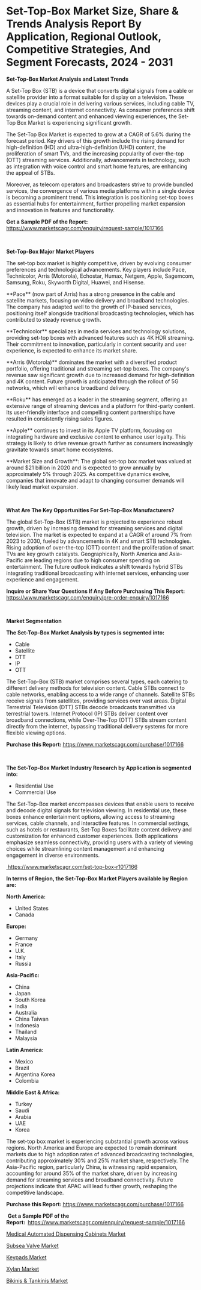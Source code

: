 <p><h1>Set-Top-Box Market Size, Share & Trends Analysis Report By Application, Regional Outlook, Competitive Strategies, And Segment Forecasts, 2024 - 2031</h1></p><p><strong>Set-Top-Box Market Analysis and Latest Trends</strong></p>
<p><p>A Set-Top Box (STB) is a device that converts digital signals from a cable or satellite provider into a format suitable for display on a television. These devices play a crucial role in delivering various services, including cable TV, streaming content, and internet connectivity. As consumer preferences shift towards on-demand content and enhanced viewing experiences, the Set-Top Box Market is experiencing significant growth.</p><p>The Set-Top Box Market is expected to grow at a CAGR of 5.6% during the forecast period. Key drivers of this growth include the rising demand for high-definition (HD) and ultra-high-definition (UHD) content, the proliferation of smart TVs, and the increasing popularity of over-the-top (OTT) streaming services. Additionally, advancements in technology, such as integration with voice control and smart home features, are enhancing the appeal of STBs. </p><p>Moreover, as telecom operators and broadcasters strive to provide bundled services, the convergence of various media platforms within a single device is becoming a prominent trend. This integration is positioning set-top boxes as essential hubs for entertainment, further propelling market expansion and innovation in features and functionality.</p></p>
<p><strong>Get a Sample PDF of the Report:&nbsp;</strong> <a href="https://www.marketscagr.com/enquiry/request-sample/1017166?utm_campaign=1097&utm_medium=2&utm_source=Github&utm_content=ia&utm_term=04122024&utm_id=set-top-box">https://www.marketscagr.com/enquiry/request-sample/1017166</a></p>
<p>&nbsp;</p>
<p><strong>Set-Top-Box Major Market Players</strong></p>
<p><p>The set-top box market is highly competitive, driven by evolving consumer preferences and technological advancements. Key players include Pace, Technicolor, Arris (Motorola), Echostar, Humax, Netgem, Apple, Sagemcom, Samsung, Roku, Skyworth Digital, Huawei, and Hisense.</p><p>**Pace** (now part of Arris) has a strong presence in the cable and satellite markets, focusing on video delivery and broadband technologies. The company has adapted well to the growth of IP-based services, positioning itself alongside traditional broadcasting technologies, which has contributed to steady revenue growth.</p><p>**Technicolor** specializes in media services and technology solutions, providing set-top boxes with advanced features such as 4K HDR streaming. Their commitment to innovation, particularly in content security and user experience, is expected to enhance its market share.</p><p>**Arris (Motorola)** dominates the market with a diversified product portfolio, offering traditional and streaming set-top boxes. The company's revenue saw significant growth due to increased demand for high-definition and 4K content. Future growth is anticipated through the rollout of 5G networks, which will enhance broadband delivery.</p><p>**Roku** has emerged as a leader in the streaming segment, offering an extensive range of streaming devices and a platform for third-party content. Its user-friendly interface and compelling content partnerships have resulted in consistently rising sales figures.</p><p>**Apple** continues to invest in its Apple TV platform, focusing on integrating hardware and exclusive content to enhance user loyalty. This strategy is likely to drive revenue growth further as consumers increasingly gravitate towards smart home ecosystems.</p><p>**Market Size and Growth**: The global set-top box market was valued at around $21 billion in 2020 and is expected to grow annually by approximately 5% through 2025. As competitive dynamics evolve, companies that innovate and adapt to changing consumer demands will likely lead market expansion.</p></p>
<p>&nbsp;</p>
<p><strong>What Are The Key Opportunities For Set-Top-Box Manufacturers?</strong></p>
<p><p>The global Set-Top-Box (STB) market is projected to experience robust growth, driven by increasing demand for streaming services and digital television. The market is expected to expand at a CAGR of around 7% from 2023 to 2030, fueled by advancements in 4K and smart STB technologies. Rising adoption of over-the-top (OTT) content and the proliferation of smart TVs are key growth catalysts. Geographically, North America and Asia-Pacific are leading regions due to high consumer spending on entertainment. The future outlook indicates a shift towards hybrid STBs integrating traditional broadcasting with internet services, enhancing user experience and engagement.</p></p>
<p><strong>Inquire or Share Your Questions If Any Before Purchasing This Report:</strong> <a href="https://www.marketscagr.com/enquiry/pre-order-enquiry/1017166?utm_campaign=1097&utm_medium=2&utm_source=Github&utm_content=ia&utm_term=04122024&utm_id=set-top-box">https://www.marketscagr.com/enquiry/pre-order-enquiry/1017166</a></p>
<p>&nbsp;</p>
<p><strong>Market Segmentation</strong></p>
<p><strong>The Set-Top-Box Market Analysis by types is segmented into:</strong></p>
<p><ul><li>Cable</li><li>Satellite</li><li>DTT</li><li>IP</li><li>OTT</li></ul></p>
<p><p>The Set-Top-Box (STB) market comprises several types, each catering to different delivery methods for television content. Cable STBs connect to cable networks, enabling access to a wide range of channels. Satellite STBs receive signals from satellites, providing services over vast areas. Digital Terrestrial Television (DTT) STBs decode broadcasts transmitted via terrestrial towers. Internet Protocol (IP) STBs deliver content over broadband connections, while Over-The-Top (OTT) STBs stream content directly from the internet, bypassing traditional delivery systems for more flexible viewing options.</p></p>
<p><strong>Purchase this Report:&nbsp;</strong><a href="https://www.marketscagr.com/purchase/1017166?utm_campaign=1097&utm_medium=2&utm_source=Github&utm_content=ia&utm_term=04122024&utm_id=set-top-box">https://www.marketscagr.com/purchase/1017166</a></p>
<p>&nbsp;</p>
<p><strong>The Set-Top-Box Market Industry Research by Application is segmented into:</strong></p>
<p><ul><li>Residential Use</li><li>Commercial Use</li></ul></p>
<p><p>The Set-Top-Box market encompasses devices that enable users to receive and decode digital signals for television viewing. In residential use, these boxes enhance entertainment options, allowing access to streaming services, cable channels, and interactive features. In commercial settings, such as hotels or restaurants, Set-Top Boxes facilitate content delivery and customization for enhanced customer experiences. Both applications emphasize seamless connectivity, providing users with a variety of viewing choices while streamlining content management and enhancing engagement in diverse environments.</p></p>
<p><a href="https://www.marketscagr.com/set-top-box-r1017166?utm_campaign=1097&utm_medium=2&utm_source=Github&utm_content=ia&utm_term=04122024&utm_id=set-top-box">&nbsp;https://www.marketscagr.com/set-top-box-r1017166</a></p>
<p><strong>In terms of Region, the Set-Top-Box Market Players available by Region are:</strong></p>
<p>
    <p> <strong> North America: </strong>
        <ul>
            <li>United States</li>
            <li>Canada</li>
        </ul>
        </p> 
    <p> <strong> Europe: </strong>
        <ul>
            <li>Germany</li>
            <li>France</li>
            <li>U.K.</li>
            <li>Italy</li>
            <li>Russia</li>
        </ul>
        </p> 
    <p> <strong> Asia-Pacific: </strong>
        <ul>
            <li>China</li>
            <li>Japan</li>
            <li>South Korea</li>
            <li>India</li>
            <li>Australia</li>
            <li>China Taiwan</li>
            <li>Indonesia</li>
            <li>Thailand</li>
            <li>Malaysia</li>
        </ul>
        </p> 
    <p> <strong> Latin America: </strong>
        <ul>
            <li>Mexico</li>
            <li>Brazil</li>
            <li>Argentina Korea</li>
            <li>Colombia</li>
        </ul>
        </p> 
    <p> <strong> Middle East & Africa: </strong>
        <ul>
            <li>Turkey</li>
            <li>Saudi</li>
            <li>Arabia</li>
            <li>UAE</li>
            <li>Korea</li>
        </ul>
    </p>
    </p>
<p><p>The set-top box market is experiencing substantial growth across various regions. North America and Europe are expected to remain dominant markets due to high adoption rates of advanced broadcasting technologies, contributing approximately 30% and 25% market share, respectively. The Asia-Pacific region, particularly China, is witnessing rapid expansion, accounting for around 35% of the market share, driven by increasing demand for streaming services and broadband connectivity. Future projections indicate that APAC will lead further growth, reshaping the competitive landscape.</p></p>
<p><strong>Purchase this Report: </strong><a href="https://www.marketscagr.com/purchase/1017166?utm_campaign=1097&utm_medium=2&utm_source=Github&utm_content=ia&utm_term=04122024&utm_id=set-top-box">https://www.marketscagr.com/purchase/1017166</a></p>
<p>&nbsp;<strong>Get a Sample PDF of the Report:&nbsp;&nbsp;</strong><a href="https://www.marketscagr.com/enquiry/request-sample/1017166?utm_campaign=1097&utm_medium=2&utm_source=Github&utm_content=ia&utm_term=04122024&utm_id=set-top-box">https://www.marketscagr.com/enquiry/request-sample/1017166</a></p>
<p><strong></strong></p>
<p><p><a href="https://www.linkedin.com/pulse/medical-automated-dispensing-cabinets-market-research-sales-r8kre?utm_campaign=1097&utm_medium=2&utm_source=Github&utm_content=ia&utm_term=04122024&utm_id=set-top-box">Medical Automated Dispensing Cabinets Market</a></p><p><a href="https://issuu.com/reportprime-2/docs/subsea-valve-market-size-2030.pptx?utm_campaign=1097&utm_medium=2&utm_source=Github&utm_content=ia&utm_term=04122024&utm_id=set-top-box">Subsea Valve Market</a></p><p><a href="https://www.linkedin.com/pulse/key-drivers-keypads-market-trends-future-outlook-2024-2031-qjyee?utm_campaign=1097&utm_medium=2&utm_source=Github&utm_content=ia&utm_term=04122024&utm_id=set-top-box">Keypads Market</a></p><p><a href="https://issuu.com/reportprime-2/docs/xylan-market-size-2030.pptx?utm_campaign=1097&utm_medium=2&utm_source=Github&utm_content=ia&utm_term=04122024&utm_id=set-top-box">Xylan Market</a></p><p><a href="https://www.linkedin.com/pulse/comprehensive-analysis-bikinis-tankinis-market-size-expected-ph2we?utm_campaign=1097&utm_medium=2&utm_source=Github&utm_content=ia&utm_term=04122024&utm_id=set-top-box">Bikinis & Tankinis Market</a></p></p>